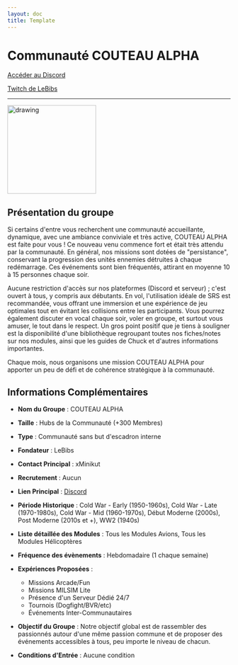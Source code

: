 ```yaml
---
layout: doc
title: Template
---
```


# Communauté COUTEAU ALPHA

[Accéder au Discord](https://discord.gg/2TBsfVNbFj)

[Twitch de LeBibs](https://www.twitch.tv/le_bibs_)

---
<img src="https://www.notion.so/image/https%3A%2F%2Fprod-fillout-oregon-s3.s3.us-west-2.amazonaws.com%2Forgid-44212%2Fflowpublicid-nhX7NPcktCus%2F54e8b60b-af76-4738-825e-9f0e622ea5f0-jidvbYivhKsEPiw30lfrwvv2TF5svaiT9Gj1wP0t6ZX7jlSYBwpzBHPCM81JWqsldfMHr4xkqaQQtHFlgjfcEqeEGJqg9h7ZE5h%2FEMBLEME-2023.png?id=9e7e0d09-9d7d-4713-9e93-26970f15b257&table=block&spaceId=9b56e4a6-f62a-4da2-8df7-f1b261e8ca6d&width=2000&userId=8bc0c44b-ad57-476a-ade1-0d5a75b79592&cache=v2" alt="drawing" width="200"/>

## Présentation du groupe

Si certains d'entre vous recherchent une communauté accueillante, dynamique, avec une ambiance conviviale et très active, COUTEAU ALPHA est faite pour vous ! Ce nouveau venu commence fort et était très attendu par la communauté. En général, nos missions sont dotées de "persistance", conservant la progression des unités ennemies détruites à chaque redémarrage. Ces événements sont bien fréquentés, attirant en moyenne 10 à 15 personnes chaque soir.

Aucune restriction d'accès sur nos plateformes (Discord et serveur) ; c'est ouvert à tous, y compris aux débutants. En vol, l'utilisation idéale de SRS est recommandée, vous offrant une immersion et une expérience de jeu optimales tout en évitant les collisions entre les participants. Vous pourrez également discuter en vocal chaque soir, voler en groupe, et surtout vous amuser, le tout dans le respect. Un gros point positif que je tiens à souligner est la disponibilité d'une bibliothèque regroupant toutes nos fiches/notes sur nos modules, ainsi que les guides de Chuck et d'autres informations importantes.

Chaque mois, nous organisons une mission COUTEAU ALPHA pour apporter un peu de défi et de cohérence stratégique à la communauté.

## Informations Complémentaires

- **Nom du Groupe** : COUTEAU ALPHA
- **Taille** : Hubs de la Communauté (+300 Membres)
- **Type** : Communauté sans but d'escadron interne
- **Fondateur** : LeBibs
- **Contact Principal** : xMinikut
- **Recrutement** : Aucun
- **Lien Principal** : [Discord](https://discord.gg/2TBsfVNbFj)
- **Période Historique** : Cold War - Early (1950-1960s), Cold War - Late (1970-1980s), Cold War - Mid (1960-1970s), Début Moderne (2000s), Post Moderne (2010s et +), WW2 (1940s)
- **Liste détaillée des Modules** : Tous les Modules Avions, Tous les Modules Hélicoptères
- **Fréquence des évènements** : Hebdomadaire (1 chaque semaine)
- **Expériences Proposées** :
  - Missions Arcade/Fun
  - Missions MILSIM Lite
  - Présence d'un Serveur Dédié 24/7
  - Tournois (Dogfight/BVR/etc)
  - Événements Inter-Communautaires

- **Objectif du Groupe** : Notre objectif global est de rassembler des passionnés autour d'une même passion commune et de proposer des événements accessibles à tous, peu importe le niveau de chacun.

- **Conditions d'Entrée** : Aucune condition